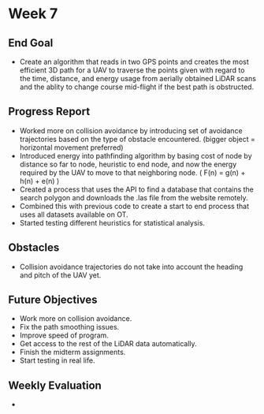 # Week 7

## End Goal

* Create an algorithm that reads in two GPS points and creates the most efficient 3D path for a UAV to traverse the points given with regard to the time, distance, and energy usage from aerially obtained LiDAR scans and the ablity to change course mid-flight if the best path is obstructed.

## Progress Report
* Worked more on collision avoidance by introducing set of avoidance trajectories based on the type of obstacle encountered. (bigger object = horizontal movement preferred)
* Introduced energy into pathfinding algorithm by basing cost of node by distance so far to node, heuristic to end node, and now the energy required by the UAV to move to that neighboring node. ( F(n) = g(n) + h(n) + e(n) )
* Created a process that uses the API to find a database that contains the search polygon and downloads the .las file from the website remotely.
* Combined this with previous code to create a start to end process that uses all datasets available on OT.
* Started testing different heuristics for statistical analysis.

## Obstacles
* Collision avoidance trajectories do not take into account the heading and pitch of the UAV yet.

## Future Objectives
* Work more on collision avoidance.
* Fix the path smoothing issues.
* Improve speed of program.
* Get access to the rest of the LiDAR data automatically.
* Finish the midterm assignments.
* Start testing in real life.

## Weekly Evaluation
* 
